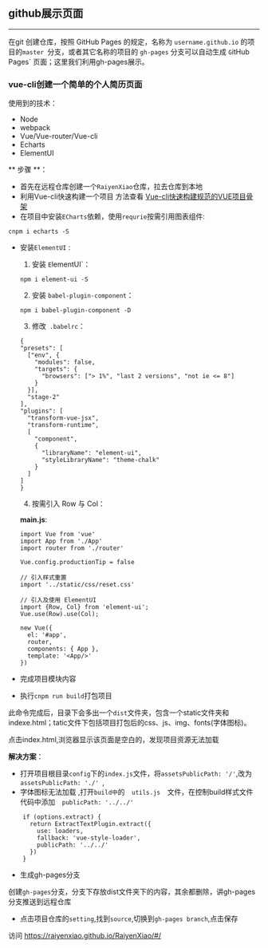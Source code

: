 ## github展示页面

-------

在git 创建仓库，按照 GitHub Pages 的规定，名称为 `username.github.io` 的项目的`master `分支，或者其它名称的项目的 `gh-pages` 分支可以自动生成 `G`itHub Pages` 页面；这里我们利用gh-pages展示。

### vue-cli创建一个简单的个人简历页面
使用到的技术：
- Node
- webpack
- Vue/Vue-router/Vue-cli
- Echarts
- ElementUI

** 步骤 **：
- 首先在远程仓库创建一个`RaiyenXiao`仓库，拉去仓库到本地
- 利用Vue-cli快速构建一个项目 方法查看 [Vue-cli快速构建规范的VUE项目骨架][1]
- 在项目中安装`ECharts`依赖，使用`requrie`按需引用图表组件:
```
cnpm i echarts -S
```
- 安装`ElementUI` :
  1. 安装 `E`lementUI`：
  ```
  npm i element-ui -S
  ```
  2. 安装 `babel-plugin-component`：
  ```
  npm i babel-plugin-component -D
  ```
  3. 修改` .babelrc`：
  ```
  {
  "presets": [
    ["env", {
      "modules": false,
      "targets": {
        "browsers": ["> 1%", "last 2 versions", "not ie <= 8"]
      }
    }],
    "stage-2"
  ],
  "plugins": [
    "transform-vue-jsx", 
    "transform-runtime",
    [
      "component",
      {
        "libraryName": "element-ui",
        "styleLibraryName": "theme-chalk"
      }
    ]
  ]
  }
  ```
  4. 按需引入 Row 与 Col：

  **main.js**:
  ```
  import Vue from 'vue'
  import App from './App'
  import router from './router'
  
  Vue.config.productionTip = false
  
  // 引入样式重置
  import '../static/css/reset.css'
  
  // 引入及使用 ElementUI
  import {Row, Col} from 'element-ui';
  Vue.use(Row).use(Col);
  
  new Vue({
    el: '#app',
    router,
    components: { App },
    template: '<App/>'
  })
  ```
- 完成项目模块内容
- 执行`cnpm run build`打包项目

此命令完成后，目录下会多出一个`dist`文件夹，包含一个static文件夹和indexe.html；tatic文件下包括项目打包后的css、js、img、fonts(字体图标)。

点击index.html,浏览器显示该页面是空白的，发现项目资源无法加载

**解决方案**：
- 打开项目根目录`config`下的`index.js`文件，将`assetsPublicPath: '/'`,改为`assetsPublicPath: './'
`,
- 字体图标无法加载 ,打开`build中`的　`utils.js`　文件，在控制build样式文件代码中添加　`publicPath: '../../' `

```
    if (options.extract) {
      return ExtractTextPlugin.extract({
        use: loaders,
        fallback: 'vue-style-loader',
        publicPath: '../../'
      })
    }
```
- 生成gh-pages分支

创建`gh-pages`分支，分支下存放dist文件夹下的内容，其余都删除，讲gh-pages分支推送到远程仓库

- 点击项目仓库的`setting`,找到`source`,切换到`gh-pages branch`,点击保存

访问 https://raiyenxiao.github.io/RaiyenXiao/#/  

 [1]: http://maxiang.info/client_zh